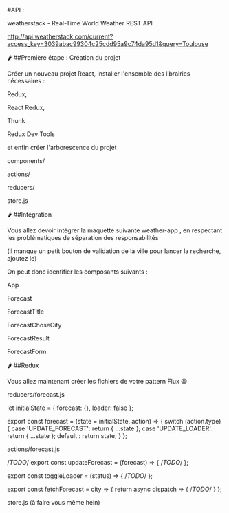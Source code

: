 #API :

weatherstack - Real-Time World Weather REST API

http://api.weatherstack.com/current?access_key=3039abac99304c25cdd95a9c74da95d1&query=Toulouse

🌶️ ##Première étape : Création du projet

Créer un nouveau projet React, installer l'ensemble des librairies nécessaires : 

Redux, 

React Redux, 

Thunk

Redux Dev Tools 

et enfin créer l'arborescence du projet 

components/

actions/

reducers/

store.js

🌶️ ##Intégration

Vous allez devoir intégrer la maquette suivante weather-app , en respectant les problématiques de séparation des responsabilités 

(il manque un petit bouton de validation de la ville pour lancer la recherche, ajoutez le)

On peut donc identifier les composants suivants :

App

Forecast

ForecastTitle

ForecastChoseCity

ForecastResult

ForecastForm

🌶️ ##Redux

Vous allez maintenant créer les fichiers de votre pattern Flux 😀

reducers/forecast.js

let initialState = {
    forecast: {},
  	loader: false
};

export const forecast = (state = initialState, action) => {
  switch (action.type) {
      case 'UPDATE_FORECAST':
          return {
            ...state
          };
      case 'UPDATE_LOADER':
          return {
            ...state
          };
      default :
          return state;
  }
};


actions/forecast.js

/*TODO*/
export const updateForecast = (forecast) => {
  /*TODO*/
};

export const toggleLoader = (status) => {
  /*TODO*/
};

export const fetchForecast = city => {
    return async dispatch => {
		/*TODO*/
    }
};

store.js (à faire vous même hein)